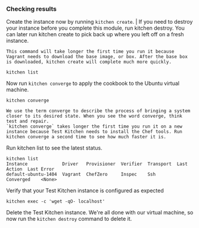 ### Checking results

Create the instance now by running `kitchen create`.
    | If you need to destroy your instance before you complete this module, run kitchen destroy. You can later run kitchen create to pick back up where you left off on a fresh instance.



    This command will take longer the first time you run it because Vagrant needs to download the base image, or box. After the base box is downloaded, kitchen create will complete much more quickly.



```
kitchen list
```

Now run `kitchen converge` to apply the cookbook to the Ubuntu virtual machine.
```
kitchen converge
```
    We use the term converge to describe the process of bringing a system closer to its desired state. When you see the word converge, think test and repair.
    `kitchen converge` takes longer the first time you run it on a new instance because Test Kitchen needs to install the Chef tools. Run kitchen converge a second time to see how much faster it is.


Run kitchen list to see the latest status.
```
kitchen list
Instance             Driver   Provisioner  Verifier  Transport  Last Action  Last Error
default-ubuntu-1404  Vagrant  ChefZero     Inspec    Ssh        Converged    <None>
```

Verify that your Test Kitchen instance is configured as expected

```
kitchen exec -c 'wget -qO- localhost'
```

Delete the Test Kitchen instance.
We're all done with our virtual machine, so now run the `kitchen destroy` command to delete it.
